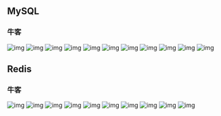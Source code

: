 ## MySQL

### 牛客

![img](./assets/数据库/2af7544f218162758561a1cc873da88b.png)  ![img](./assets/数据库/8077c4ebb914eea75fd29683ad4eb9cf.png)  ![img](./assets/数据库/fd59c0f642ec07662b3c584fb2cc47a6.png)  ![img](./assets/数据库/24a80e8a93606bcb9a57e09f09ed6d1f.png)  ![img](./assets/数据库/3a71a1d962348bb2065a0b51544ed962.png)  ![img](./assets/数据库/e8cd8951dc2b5fb95bca84996d1dbcbe.png)  ![img](./assets/数据库/afef95d193011aa7faa5b0309b6414f9.png)  ![img](./assets/数据库/5cafbbf34a5e40fa9414fafeee8f7c14.png)  ![img](./assets/数据库/a223e76edaf8cb70f70648c3011619ef.png)  ![img](./assets/数据库/9c07f29a82e3a381675e10a7912828af.png)  ![img](./assets/数据库/91cd0af3222f84ed51b8a3814f9f7c3f.png)



## Redis

### 牛客

 ![img](./assets/数据库/bca772c7f078d12f446185f0a3e38a49.png)  ![img](./assets/数据库/2d14029a0b3f2f20ded9b96cedffb642.png)  ![img](./assets/数据库/fddb93d84705ddc342e78a3cac06ddae.png)  ![img](./assets/数据库/33f63c251bc1eb97edeb30cb5c0173c0.png)  ![img](./assets/数据库/acf60d83e5272e3cd50b423cd063378f.png)  ![img](./assets/数据库/883e5629139bb129508282519b4fb234.png)  ![img](./assets/数据库/9aa198411e84bd376c0caf461dafeb94.png)  ![img](./assets/数据库/de939ccf2fae27eee3f634bcda960cc9.png)  ![img](./assets/数据库/bb2fac150c890d8ae9c5536a7c88c0bd.png)  ![img](./assets/数据库/b4a9a28b04fc68f17de2ac164cdc1709.png)  